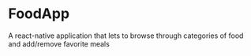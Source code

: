 # FoodApp
A react-native application that lets to browse through categories of food and add/remove favorite meals
